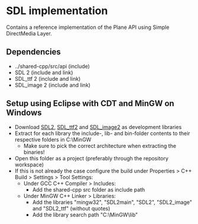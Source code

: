 # SDL implementation
Contains a reference implementation of the Plane API using Simple DirectMedia Layer.

## Dependencies
* ../shared-cpp/src/api (include)
* SDL 2 (include and link)
* SDL_ttf 2 (include and link)
* SDL_image 2 (include and link)

## Setup using Eclipse with CDT and MinGW on Windows
* Download [SDL2](https://www.libsdl.org/download-2.0.php), [SDL_ttf2](https://www.libsdl.org/projects/SDL_ttf/) and [SDL_image2](https://www.libsdl.org/projects/SDL_image/) as development libraries
* Extract for each library the include-, lib- and bin-folder contents to their respective folders in C:\MinGW
    * Make sure to pick the correct architecture when extracting the binaries!
* Open this folder as a project (preferably through the repository workspace)
* If this is not already the case configure the build under Properties > C++ Build > Settings > Tool Settings:
    * Under GCC C++ Compiler > Includes:
        * Add the shared-cpp src folder as include path
    * Under MinGW C++ Linker > Libraries:
        * Add the libraries "mingw32", "SDL2main", "SDL2", "SDL2\_image" and "SDL2\_ttf" (without quotes)
        * Add the library search path "C:\MinGW\lib"